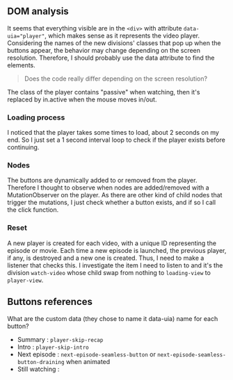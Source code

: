 ## DOM analysis


It seems that everything visible are in the `<div>` with attribute `data-uia="player"`, which makes sense as it represents the video player. Considering the names of the new divisions' classes that pop up when the buttons appear, the behavior may change depending on the screen resolution. Therefore, I should probably use the data attribute to find the elements. 

> Does the code really differ depending on the screen resolution?

The class of the player contains "passive" when watching, then it's replaced by in.active when the mouse moves in/out. 


### Loading process


I noticed that the player takes some times to load, about 2 seconds on my end. So I just set a 1 second interval loop to check if the player exists before continuing. 


### Nodes 


The buttons are dynamically added to or removed from the player. Therefore I thought to observe when nodes are added/removed with a MutationObserver on the player. As there are other kind of child nodes that trigger the mutations, I just check whether a button exists, and if so I call the click function. 


### Reset


A new player is created for each video, with a unique ID representing the episode or movie. Each time a new episode is launched, the previous player, if any, is destroyed and a new one is created. Thus, I need to make a listener that checks this. I investigate the item I need to listen to and it's the division `watch-video` whose child swap from nothing to `loading-view` to `player-view`.


## Buttons references

What are the custom data (they chose to name it data-uia) name for each button?
- Summary : `player-skip-recap`
- Intro : `player-skip-intro`
- Next episode : `next-episode-seamless-button` or `next-episode-seamless-button-draining` when animated
- Still watching : ` `